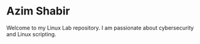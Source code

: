 # Azim Shabir
Welcome to my Linux Lab repository. I am passionate about cybersecurity and Linux scripting.

